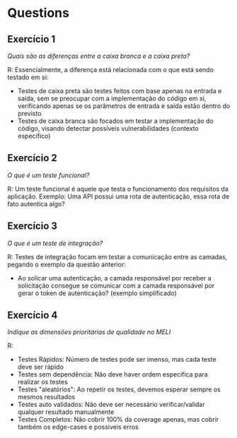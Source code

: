 # Questions

## Exercício 1

*Quais são as diferenças entre a caixa branca e a caixa preta?*

R: Essencialmente, a diferença está relacionada com o que está sendo testado em sí:

- Testes de caixa preta são testes feitos com base apenas na entrada e saída, sem se preocupar com a implementação do código em si, verificando apenas se os parâmetros de entrada e saída estão dentro do previsto 
- Testes de caixa branca são focados em testar a implementação do código, visando detectar possíveis vulnerabilidades (contexto específico)

## Exercício 2

*O que é um teste funcional?*

R: Um teste funcional é aquele que testa o funcionamento dos requisitos da aplicação. Exemplo: Uma API possui uma rota de autenticação, essa rota de fato autentica algo?

## Exercício 3

*O que é um teste de integração?*

R: Testes de integração focam em testar a comunicação entre as camadas, pegando o exemplo da questão anterior:

- Ao solicar uma autenticação, a camada responsável por receber a solicitação consegue se comunicar com a camada responsável por gerar o token de autenticação? (exemplo simplificado)

## Exercício 4

*Indique as dimensões prioritárias de qualidade no MELI*

R:

- Testes Rápidos: Número de testes pode ser imenso, mas cada teste deve ser rápido
- Testes sem dependência: Não deve haver ordem especifica para realizar os testes
- Testes "aleatórios": Ao repetir os testes, devemos esperar sempre os mesmos resultados
- Testes auto validados: Não deve ser necessário verificar/validar qualquer resultado manualmente
- Testes Completos: Não cobrir 100% da coverage apenas, mas cobrir também os edge-cases e possiveis erros

